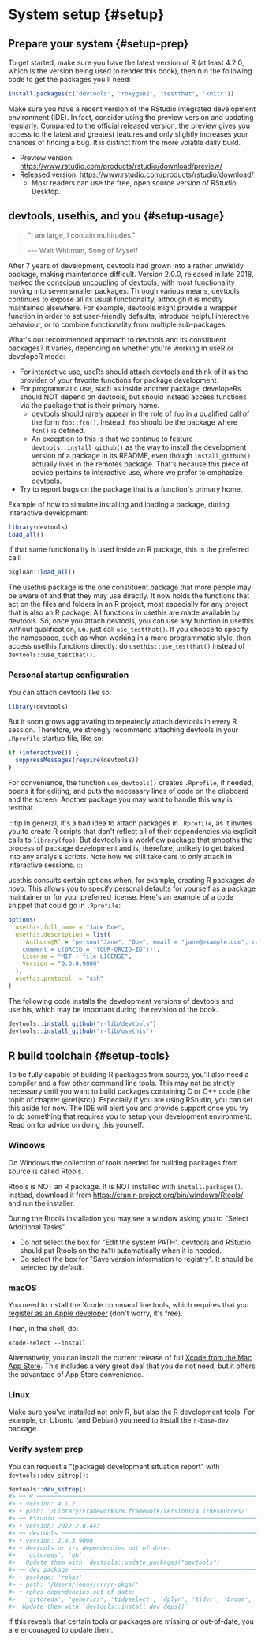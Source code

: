 # System setup {#setup}



## Prepare your system {#setup-prep}

To get started, make sure you have the latest version of R (at least 4.2.0, which is the version being used to render this book), then run the following code to get the packages you'll need:


```r
install.packages(c("devtools", "roxygen2", "testthat", "knitr"))
```

Make sure you have a recent version of the RStudio integrated development environment (IDE). In fact, consider using the preview version and updating regularly. Compared to the official released version, the preview gives you access to the latest and greatest features and only slightly increases your chances of finding a bug. It is distinct from the more volatile daily build.

  * Preview version: <https://www.rstudio.com/products/rstudio/download/preview/>
  * Released version: <https://www.rstudio.com/products/rstudio/download/>
    - Most readers can use the free, open source version of RStudio Desktop.

## devtools, usethis, and you {#setup-usage}

> "I am large, I contain multitudes."
>
> --- Walt Whitman, Song of Myself

After 7 years of development, devtools had grown into a rather unwieldy package, making maintenance difficult. Version 2.0.0, released in late 2018, marked the [conscious uncoupling](https://www.tidyverse.org/articles/2018/10/devtools-2-0-0/) of devtools, with most functionality moving into seven smaller packages. Through various means, devtools continues to expose all its usual functionality, although it is mostly maintained elsewhere. For example, devtools might provide a wrapper function in order to set user-friendly defaults, introduce helpful interactive behaviour, or to combine functionality from multiple sub-packages.

What's our recommended approach to devtools and its constituent packages? It varies, depending on whether you're working in useR or developeR mode:

  * For interactive use, useRs should attach devtools and think of it as the provider of your favorite functions for package development.
  * For programmatic use, such as inside another package, developeRs should NOT depend on devtools, but should instead access functions via the package that is their primary home.
    - devtools should rarely appear in the role of `foo` in a qualified call of the form `foo::fcn()`. Instead, `foo` should be the package where `fcn()` is defined.
    - An exception to this is that we continue to feature `devtools::install_github()` as the way to install the development version of a package in its README, even though `install_github()` actually lives in the remotes package. That's because this piece of advice pertains to interactive use, where we prefer to emphasize devtools.
  * Try to report bugs on the package that is a function's primary home.
    
Example of how to simulate installing and loading a package, during interactive development:


```r
library(devtools)
load_all()
```

If that same functionality is used inside an R package, this is the preferred call:


```r
pkgload::load_all()
```

The usethis package is the one constituent package that more people may be aware of and that they may use directly. It now holds the functions that act on the files and folders in an R project, most especially for any project that is also an R package. All functions in usethis are made available by devtools. So, once you attach devtools, you can use any function in usethis without qualification, i.e. just call `use_testthat()`. If you choose to specify the namespace, such as when working in a more programmatic style, then access usethis functions directly: do `usethis::use_testthat()` instead of `devtools::use_testthat()`.

### Personal startup configuration

You can attach devtools like so:


```r
library(devtools)
```

But it soon grows aggravating to repeatedly attach devtools in every R session. Therefore, we strongly recommend attaching devtools in your `.Rprofile` startup file, like so:


```r
if (interactive()) {
  suppressMessages(require(devtools))
}
```

For convenience, the function `use_devtools()` creates `.Rprofile`, if needed, opens it for editing, and puts the necessary lines of code on the clipboard and the screen. Another package you may want to handle this way is testthat.

:::tip
In general, it's a bad idea to attach packages in `.Rprofile`, as it invites you to create R scripts that don't reflect all of their dependencies via explicit calls to `library(foo)`. But devtools is a workflow package that smooths the process of package development and is, therefore, unlikely to get baked into any analysis scripts. Note how we still take care to only attach in interactive sessions.
:::

usethis consults certain options when, for example, creating R packages *de novo*. This allows you to specify personal defaults for yourself as a package maintainer or for your preferred license. Here's an example of a code snippet that could go in `.Rprofile`:


```r
options(
  usethis.full_name = "Jane Doe",
  usethis.description = list(
    `Authors@R` = 'person("Jane", "Doe", email = "jane@example.com", role = c("aut", "cre"), 
    comment = c(ORCID = "YOUR-ORCID-ID"))',
    License = "MIT + file LICENSE",
    Version = "0.0.0.9000"
  ),
  usethis.protocol  = "ssh"  
)
```

The following code installs the development versions of devtools and usethis, which may be important during the revision of the book.


```r
devtools::install_github("r-lib/devtools")
devtools::install_github("r-lib/usethis")
```

## R build toolchain {#setup-tools}

To be fully capable of building R packages from source, you'll also need a compiler and a few other command line tools. This may not be strictly necessary until you want to build packages containing C or C++ code (the topic of chapter \@ref(src)). Especially if you are using RStudio, you can set this aside for now. The IDE will alert you and provide support once you try to do something that requires you to setup your development environment. Read on for advice on doing this yourself.

### Windows

On Windows the collection of tools needed for building packages from source is called Rtools.

Rtools is NOT an R package. It is NOT installed with `install.packages()`. Instead, download it from <https://cran.r-project.org/bin/windows/Rtools/> and run the installer.

During the Rtools installation you may see a window asking you to "Select
Additional Tasks".

- Do _not_ select the box for "Edit the system PATH". devtools and RStudio should put Rtools on the `PATH` automatically when it is needed.
- Do select the box for "Save version information to registry". It should be selected by default.

### macOS

You need to install the Xcode command line tools, which requires that you [register as an Apple developer](https://developer.apple.com/programs/register/) (don't worry, it's free).

Then, in the shell, do:

```shell
xcode-select --install
```

Alternatively, you can install the current release of full [Xcode from the Mac App Store](https://itunes.apple.com/ca/app/xcode/id497799835?mt=12). This includes a very great deal that you do not need, but it offers the advantage of App Store convenience.

### Linux

Make sure you've installed not only R, but also the R development tools. For example, on Ubuntu (and Debian) you need to install the `r-base-dev` package.

### Verify system prep

You can request a "(package) development situation report" with `devtools::dev_sitrep()`:


```r
devtools::dev_sitrep()
#> ── R ───────────────────────────────────────────────────────────────────────
#> • version: 4.1.2
#> • path: '/Library/Frameworks/R.framework/Versions/4.1/Resources/'
#> ── RStudio ─────────────────────────────────────────────────────────────────
#> • version: 2022.2.0.443
#> ── devtools ────────────────────────────────────────────────────────────────
#> • version: 2.4.3.9000
#> • devtools or its dependencies out of date:
#>   'gitcreds', 'gh'
#>   Update them with `devtools::update_packages("devtools")`
#> ── dev package ─────────────────────────────────────────────────────────────
#> • package: 'rpkgs'
#> • path: '/Users/jenny/rrr/r-pkgs/'
#> • rpkgs dependencies out of date:
#>   'gitcreds', 'generics', 'tidyselect', 'dplyr', 'tidyr', 'broom', 'gh'
#>  Update them with `devtools::install_dev_deps()`
```

If this reveals that certain tools or packages are missing or out-of-date, you are encouraged to update them.
